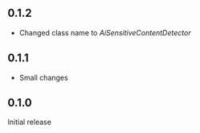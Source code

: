 ## 0.1.2
- Changed class name to *AiSensitiveContentDetector*

## 0.1.1
- Small changes

## 0.1.0
Initial release
